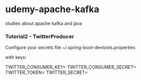# udemy-apache-kafka
studies about apache kafka and java


### Tutorial2 - TwitterProducer
Configure your secrets file  ~/.spring-boot-devtools.properties

with keys:

TWITTER_CONSUMER_KEY=
TWITTER_CONSUMER_SECRET=
TWITTER_TOKEN=
TWITTER_SECRET=